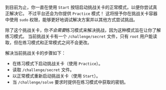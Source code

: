 到目前为止，你一直在使用 `Start` 按钮启动挑战关卡的正常模式，以便你尝试真正解决它。
不过平台还会为你提供 `Practice` 模式！
这将授予你在挑战关卡容器中使用 `sudo` 权限，能够更好地调试解决方案并以其他方式尝试挑战。

除了这个挑战关卡，你*不会需要*练习模式来解决挑战，因为这种模式旨在让你了解练习模式。
当前挑战关卡有一个 `/challenge/secret` 文件，只有 `root` 用户能读取，但在练习模式和正常模式之间不会更改。

解决当前挑战关卡的步骤如下：
- 在练习模式下启动挑战关卡（使用 `Practice`）。
- 读取 `/challenge/secret` 文件。
- 以正常模式重新启动挑战关卡（使用 `Start`）。
- 当 `/challenge/solve` 要求时提供在练习模式中获取的密钥。
